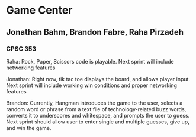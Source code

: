 # Game Center
## Jonathan Bahm, Brandon Fabre, Raha Pirzadeh
### CPSC 353
Raha: Rock, Paper, Scissors code is playable. Next sprint will include networking features

Jonathan: Right now, tik tac toe displays the board, and allows player input. Next sprint will include working win conditions and proper networking features

Brandon: Currently, Hangman introduces the game to the user, selects a random word or phrase from a text file of technology-related buzz words, converts it to underscores and whitespace, and prompts the user to guess. Next sprint should allow user to enter single and multiple guesses, give up, and win the game. 

